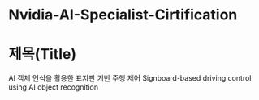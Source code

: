 # Nvidia-AI-Specialist-Cirtification
# 제목(Title)
AI 객체 인식을 활용한 표지판 기반 주행 제어 
Signboard-based driving control using AI object recognition
